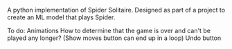 A python implementation of Spider Solitaire. Designed as part of a project to create an ML model that plays Spider.

To do:
Animations
How to determine that the game is over and can't be played any longer? (Show moves button can end up in a loop)
Undo button
